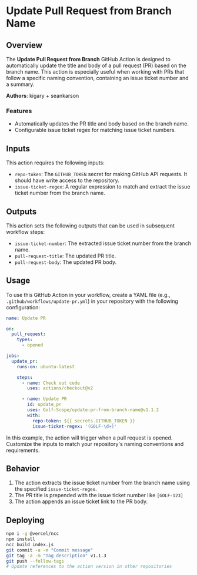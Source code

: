 # Update Pull Request from Branch Name

## Overview

The **Update Pull Request from Branch** GitHub Action is designed to automatically update the title and body of a pull request (PR) based on the branch name. This action is especially useful when working with PRs that follow a specific naming convention, containing an issue ticket number and a summary.

**Authors**: kigary + seankarson

### Features

- Automatically updates the PR title and body based on the branch name.
- Configurable issue ticket regex for matching issue ticket numbers.

## Inputs

This action requires the following inputs:

- `repo-token`: The `GITHUB_TOKEN` secret for making GitHub API requests. It should have write access to the repository.
- `issue-ticket-regex`: A regular expression to match and extract the issue ticket number from the branch name.

## Outputs

This action sets the following outputs that can be used in subsequent workflow steps:

- `issue-ticket-number`: The extracted issue ticket number from the branch name.
- `pull-request-title`: The updated PR title.
- `pull-request-body`: The updated PR body.

## Usage

To use this GitHub Action in your workflow, create a YAML file (e.g., `.github/workflows/update-pr.yml`) in your repository with the following configuration:

```yaml
name: Update PR

on:
  pull_request:
    types:
      - opened

jobs:
  update_pr:
    runs-on: ubuntu-latest

    steps:
      - name: Check out code
        uses: actions/checkout@v2

      - name: Update PR
        id: update_pr
        uses: Golf-Scope/update-pr-from-branch-name@v1.1.2
        with:
          repo-token: ${{ secrets.GITHUB_TOKEN }}
          issue-ticket-regex: '(GOLF-\d+)'
```

In this example, the action will trigger when a pull request is opened. Customize the inputs to match your repository's naming conventions and requirements.

## Behavior

1. The action extracts the issue ticket number from the branch name using the specified `issue-ticket-regex`.
2. The PR title is prepended with the issue ticket number like `[GOLF-123]`
3. The action appends an issue ticket link to the PR body.

## Deploying
```bash
npm i -g @vercel/ncc
npm install
ncc build index.js
git commit -a -m "Commit message" 
git tag -a -m "Tag description" v1.1.3
git push --follow-tags
# Update references to the action version in other repositories 
```